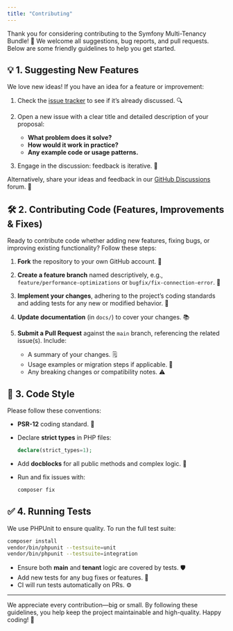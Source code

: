 ```yaml
---
title: "Contributing"
---
```


Thank you for considering contributing to the Symfony Multi-Tenancy Bundle! 🎉 We welcome all suggestions, bug reports, and pull requests. Below are some friendly guidelines to help you get started.

## 💡 1. Suggesting New Features

We love new ideas! If you have an idea for a feature or improvement:

1. Check the [issue tracker](https://github.com/RamyHakam/multi_tenancy_bundle/issues) to see if it’s already discussed. 🔍
2. Open a new issue with a clear title and detailed description of your proposal:

   * **What problem does it solve?**
   * **How would it work in practice?**
   * **Any example code or usage patterns.**
3. Engage in the discussion: feedback is iterative. 🔁

Alternatively, share your ideas and feedback in our [GitHub Discussions](https://github.com/RamyHakam/multi_tenancy_bundle/discussions) forum. 💬

## 🛠 2. Contributing Code (Features, Improvements & Fixes)

Ready to contribute code whether adding new features, fixing bugs, or improving existing functionality? Follow these steps:

1. **Fork** the repository to your own GitHub account. 🍴
2. **Create a feature branch** named descriptively, e.g., `feature/performance-optimizations` or `bugfix/fix-connection-error`. 🌿
3. **Implement your changes**, adhering to the project’s coding standards and adding tests for any new or modified behavior. 📝
4. **Update documentation** (in `docs/`) to cover your changes. 📚
5. **Submit a Pull Request** against the `main` branch, referencing the related issue(s). Include:

   * A summary of your changes. 🗒️
   * Usage examples or migration steps if applicable. 🚀
   * Any breaking changes or compatibility notes. ⚠️

## 🎨 3. Code Style

Please follow these conventions:

* **PSR-12** coding standard. 🎯
* Declare **strict types** in PHP files:

  ```php
  declare(strict_types=1);
  ```
* Add **docblocks** for all public methods and complex logic. 📄
* Run and fix issues with:

  ```bash
  composer fix
  ```

## ✅ 4. Running Tests

We use PHPUnit to ensure quality. To run the full test suite:

```bash
composer install
vendor/bin/phpunit --testsuite=unit
vendor/bin/phpunit --testsuite=integration
```

* Ensure both **main** and **tenant** logic are covered by tests. 🛡️
* Add new tests for any bug fixes or features. 🧪
* CI will run tests automatically on PRs. ⚙️

---

We appreciate every contribution—big or small. By following these guidelines, you help keep the project maintainable and high-quality. Happy coding! 🚀
